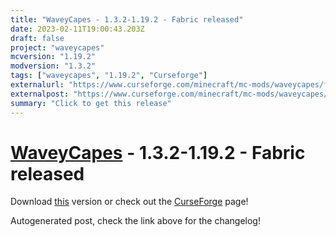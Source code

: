 ```yaml
---
title: "WaveyCapes - 1.3.2-1.19.2 - Fabric released"
date: 2023-02-11T19:00:43.203Z
draft: false
project: "waveycapes"
mcversion: "1.19.2"
modversion: "1.3.2"
tags: ["waveycapes", "1.19.2", "Curseforge"]
externalurl: "https://www.curseforge.com/minecraft/mc-mods/waveycapes/files/4391904"
externalpost: "https://www.curseforge.com/minecraft/mc-mods/waveycapes/files/4391904"
summary: "Click to get this release"
---
```

# [WaveyCapes](/project/waveycapes) - 1.3.2-1.19.2 - Fabric released
Download [this](https://www.curseforge.com/minecraft/mc-mods/waveycapes/files/4391904) version or check out the [CurseForge](https://www.curseforge.com/minecraft/mc-mods/waveycapes) page!

Autogenerated post, check the link above for the changelog!
